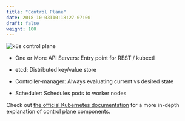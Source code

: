 ```yaml
---
title: "Control Plane"
date: 2018-10-03T10:18:27-07:00
draft: false
weight: 100
---
```


![k8s control plane](/images/introduction/architecture_control.png)

* One or More API Servers: Entry point for REST / kubectl

* etcd: Distributed key/value store

* Controller-manager: Always evaluating current vs desired state

* Scheduler: Schedules pods to worker nodes

Check out [the official Kubernetes documentation](https://kubernetes.io/docs/concepts/overview/components/#master-components) for a more in-depth explanation of control plane components.
